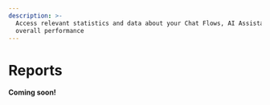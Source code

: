 ```yaml
---
description: >-
  Access relevant statistics and data about your Chat Flows, AI Assistants, and
  overall performance
---
```


# Reports

**Coming soon!**
